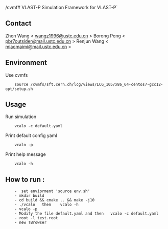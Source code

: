 /cvmf# VLAST-P
Simulation Framework for VLAST-P`

## Contact
Zhen Wang < wangz1996@ustc.edu.cn >
Borong Peng < pbr7outsider@mail.ustc.edu.cn > 
Renjun Wang < miaomaimi@mail.ustc.edu.cn >
## Environment
Use cvmfs
```
	source /cvmfs/sft.cern.ch/lcg/views/LCG_105/x86_64-centos7-gcc12-opt/setup.sh
```

## Usage
Run simulation
```
	vcalo -c default.yaml
```

Print default config yaml
```
	vcalo -p
```

Print help message
```
	vcalo -h
```
## How to run :
        -  set enviorment 'source env.sh'
        - mkdir build
        - cd build && cmake .. && make -j10
        - ./vcalo   then    vcalo -h
        - vcalo -p   
        - Modify the file default.yaml and then   vcalo -c default.yaml
        - root -l test.root
        - new TBrowser   
